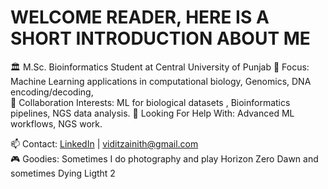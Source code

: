 WELCOME READER, HERE IS A SHORT INTRODUCTION ABOUT ME
=====================================================
🏛️ M.Sc. Bioinformatics Student at Central University of Punjab 
🧬 Focus: Machine Learning applications in computational biology, Genomics, DNA encoding/decoding,  
👯 Collaboration Interests: ML for biological datasets , Bioinformatics pipelines, NGS data analysis.
🤝 Looking For Help With: Advanced ML workflows, NGS work.

📫 Contact: [LinkedIn](https://www.linkedin.com/in/vidit-zainith-196960319) | viditzainith@gmail.com  
🎮 Goodies: Sometimes I do photography and play Horizon Zero Dawn and sometimes Dying Ligtht 2
